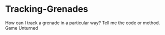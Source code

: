 # Tracking-Grenades
How can I track a grenade in a particular way? Tell me the code or method. Game Unturned
